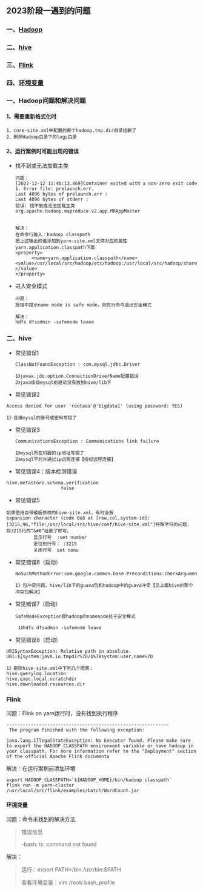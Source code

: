 ## 2023阶段一遇到的问题

### 一、[Hadoop](#hadoop)

### 二、[hive](#hive)

### 三、[Flink](#flink)

### 四、[环境变量](#path)







### 一、<a id="hadoop">Hadoop问题和解决问题</a>

 #### 1、需要重新格式化时

```
1、core-site.xml中配置的那个hadoop.tmp.dir目录给删了
2、删除Hadoop目录下的logs目录
```

#### 2、运行案例时可能出现的错误

- 找不到或无法加载主类

  ```
  问题：
  [2022-12-12 11:40:13.869]Container exited with a non-zero exit code 1. Error file: prelaunch.err.
  Last 4096 bytes of prelaunch.err :
  Last 4096 bytes of stderr :
  错误: 找不到或无法加载主类 org.apache.hadoop.mapreduce.v2.app.MRAppMaster
  
  
  解决：
  在命令行输入：hadoop classpath
  把上述输出的值添加到yarn-site.xml文件对应的属性 yarn.application.classpath下面
  <property>
        <name>yarn.application.classpath</name>    	<value>/usr/local/src/hadoop/etc/hadoop:/usr/local/src/hadoop/share/hadoop/common/lib/*:/usr/local/src/hadoop/share/hadoop/common/*:/usr/local/src/hadoop/share/hadoop/hdfs:/usr/local/src/hadoop/share/hadoop/hdfs/lib/*:/usr/local/src/hadoop/share/hadoop/hdfs/*:/usr/local/src/hadoop/share/hadoop/mapreduce/lib/*:/usr/local/src/hadoop/share/hadoop/mapreduce/*:/usr/local/src/hadoop/share/hadoop/yarn:/usr/local/src/hadoop/share/hadoop/yarn/lib/*:/usr/local/src/hadoop/share/hadoop/yarn/*
  </value>
  </property>
  ```

- 进入安全模式

  ```
  问题：
  报错中提示name node is safe mode，则执行命令退出安全模式
  
  解决：
  hdfs dfsadmin -safemode leave
  ```

  

### 二、<a id="hive">hive</a>

- 常见错误1

  ```
  ClassNotFoundException : com.mysql.jdbc.Driver
  
  1》javax.jdo.option.ConnectionDriverName配置错误
  2》java练级mysql的驱动没有放到hive/lib下
  ```

-  常见错误2

  ```
  Access denied for user 'rootaaa'@'bigdata1' (using password: YES)
  
  1》连接mysql的账号或密码写错了
  ```

- 常见错误3

  ```
  CommunicationsException : Communications link failure
  
  1》mysql所在机器的ip地址写错了
  2》mysql不允许通过ip远程连接【授权远程连接】
  ```

-  常见错误4：版本检测错误

  ```
  hive.metastore.schema.verification
                      false
  ```

-  常见错误5

  ```
  如果使用自带模板修改的hive-site.xml，有时会报
  expansion character (code 0x8 at [row,col,system-id]: [3215,96,"file:/usr/local/src/hive/conf/hive-site.xml"]特殊字符的问题，   将3215行的“&#8”给删了即可。
            显示行号  :set number
            定位到行号： :3215
            关闭行号  set nonu
  ```

- 常见错误6（启动）

  ```
  NoSuchMethodError:com.google.common.base.Preconditions.checkArgument(ZLjava/lang/String;Ljava/lang/Object;)V
  
  1》包冲突问题，hive/lib下的guava包和hadoop中的guava冲突【见上面hive的那个冲突包解决】
  ```

- 常见错误7（启动）

  ```
  SafeModeException报hadoop的namenode处于安全模式
  
   1》hdfs dfsadmin -safemode leave
  ```

-  常见错误8（启动）

  ```
  URISyntaxException: Relative path in absolute URI:${system:java.io.tmpdir%7D/$%7Bsystem:user.name%7D
  
  1》删除hive-site.xml中下列几个配置：
  hive.querylog.location
  hive.exec.local.scratchdir
  hive.downloaded.resources.dir
  ```



### <a id="flink">Flink</a>

问题：Flink on yarn运行时，没有找到执行程序

```
------------------------------------------------------------
 The program finished with the following exception:

java.lang.IllegalStateException: No Executor found. Please make sure to export the HADOOP_CLASSPATH environment variable or have hadoop in your classpath. For more information refer to the "Deployment" section of the official Apache Flink documenta
```

解决：在运行案例前添加环境

```
export HADOOP_CLASSPATH=`${HADOOP_HOME}/bin/hadoop classpath`
flink run -m yarn-cluster /usr/local/src/flink/examples/batch/WordCount.jar
```





#### <a id="path">环境变量</a>

问题：命令未找到的解决方法

>错误信息
>
>-bash: ls: command not found 

解决：

>运行：export PATH=/bin:/usr/bin:$PATH
>
>查看环境变量：vim /root/.bash_profile

